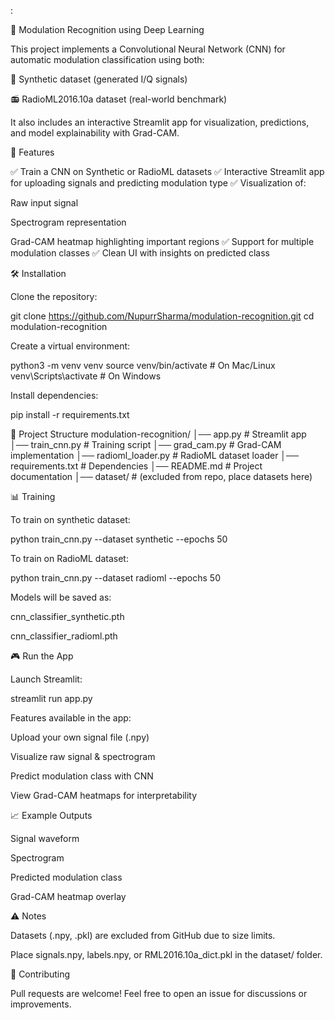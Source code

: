 :

📡 Modulation Recognition using Deep Learning

This project implements a Convolutional Neural Network (CNN) for automatic modulation classification using both:

🧪 Synthetic dataset (generated I/Q signals)

📻 RadioML2016.10a dataset (real-world benchmark)

It also includes an interactive Streamlit app for visualization, predictions, and model explainability with Grad-CAM.

🚀 Features

✅ Train a CNN on Synthetic or RadioML datasets
✅ Interactive Streamlit app for uploading signals and predicting modulation type
✅ Visualization of:

Raw input signal

Spectrogram representation

Grad-CAM heatmap highlighting important regions
✅ Support for multiple modulation classes
✅ Clean UI with insights on predicted class

🛠️ Installation

Clone the repository:

git clone https://github.com/NupurrSharma/modulation-recognition.git
cd modulation-recognition


Create a virtual environment:

python3 -m venv venv
source venv/bin/activate   # On Mac/Linux
venv\Scripts\activate      # On Windows


Install dependencies:

pip install -r requirements.txt

📂 Project Structure
modulation-recognition/
│── app.py                 # Streamlit app
│── train_cnn.py           # Training script
│── grad_cam.py            # Grad-CAM implementation
│── radioml_loader.py      # RadioML dataset loader
│── requirements.txt       # Dependencies
│── README.md              # Project documentation
│── dataset/               # (excluded from repo, place datasets here)

📊 Training

To train on synthetic dataset:

python train_cnn.py --dataset synthetic --epochs 50


To train on RadioML dataset:

python train_cnn.py --dataset radioml --epochs 50


Models will be saved as:

cnn_classifier_synthetic.pth

cnn_classifier_radioml.pth

🎮 Run the App

Launch Streamlit:

streamlit run app.py


Features available in the app:

Upload your own signal file (.npy)

Visualize raw signal & spectrogram

Predict modulation class with CNN

View Grad-CAM heatmaps for interpretability

📈 Example Outputs

Signal waveform

Spectrogram

Predicted modulation class

Grad-CAM heatmap overlay

⚠️ Notes

Datasets (.npy, .pkl) are excluded from GitHub due to size limits.

Place signals.npy, labels.npy, or RML2016.10a_dict.pkl in the dataset/ folder.

🤝 Contributing

Pull requests are welcome! Feel free to open an issue for discussions or improvements.